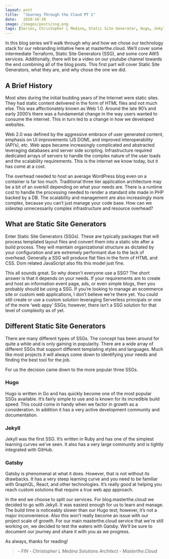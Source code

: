 ```yaml
---
layout: post
title:  "Journey Through the Cloud PT 1"
date:   2020-10-30
image: /images/posts/ssg.png
tags: [Series, Christopher L Medina, Static Site Generator, Hugo, Jekyll, GatsbyJS]
---
```


In this blog series we’ll walk through why and how we chose our technology stack for our rebranding initiative here at masterthe.cloud. We’ll cover some intermediate Terraform, Static Site Generators (SSG), and some core AWS services. Additionally, there will be a video on our youtube channel towards the end combining all of the blog posts. This first part will cover Static Site Generators, what they are, and why chose the one we did.

<!--more-->

## A Brief History

Most sites during the initial budding years of the Internet were static sites. They had static content delivered in the form of HTML files and not much else. This was affectionately known as Web 1.0. Around the late 90’s and early 2000’s there was a fundamental change in the way users wanted to consume the internet. This in turn led to a change in how we developed websites. 

Web 2.0 was defined by the aggressive embrace of user generated content, emphasis on UI improvements (JS DOM), and improved interoperability (API’s), etc. Web apps became increasingly complicated and abstracted leveraging databases and server side scripting. Infrastructure required dedicated arrays of servers to handle the complex nature of the user loads and the scalability requirements. This is the internet we know today, but it has come at a cost.

The overhead needed to host an average WordPress blog even on a container is far too much. Traditional three tier application architecture may be a bit of an overkill depending on what your needs are. There is a runtime cost to handle the processing needed to render a standard site made in PHP backed by a DB.  The scalability and management are also increasingly more complex, because you can’t just manage your code base. How can we sidestep unnecessarily complex infrastructure and resource overhead?

## What are Static Site Generators

Enter Static Site Generators (SSGs). These are typically packages that will process templated layout files and convert them into a static site after a build process. They will maintain organizational structure as dictated by your configuration and are extremely performant due to the lack of overhead. Generally a SSG will produce flat files in the form of HTML and CSS. Dom related JavaScript also fits this model just fine.

This all sounds great. So why doesn’t everyone use a SSG? The short answer is that it depends on your needs. If your requirements are to create and host an information event page, ads, or even simple blogs, then you probably should be using a SSG. If you’re looking to manage an ecommerce site or custom web applications, I don’t believe we’re there yet. You could still create or use a custom solution leveraging Serverless principals or one of the more ‘web appy’ SSGs; however, there isn’t a SSG solution for that level of complexity as of yet.

## Different Static Site Generators

There are many different types of SSGs. The concept has been around for quite a while and is only gaining in popularity. There are a wide array of different SSGs that support different templating styles and languages. Much like most projects it will always come down to identifying your needs and finding the best tool for the job. 

For us the decision came down to the more popular three SSGs.

### Hugo

Hugo is written in Go and has quickly become one of the most popular SSGs available. It’s fairly simple to use and is known for its incredible build speed. This could come in handy when we factor in growth as a consideration. In addition it has a very active development community and documentation. 

### Jekyll

Jekyll was the first SSG. It’s written in Ruby and has one of the simplest learning curves we’ve seen. It also has a very large community and is tightly integrated with GitHub.

### Gatsby

Gatsby is phenomenal at what it does. However, that is not without its drawbacks. It has a very steep learning curve and you need to be familiar with GraphQL, React, and other technologies. It’s really good at helping you reach custom solutions that require a true web app approach. 

In the end we choose to split our services. For blog.masterthe.cloud we decided to go with Jekyll. It was easiest enough for us to learn and manage. The build time is noticeably slower than our Hugo test; however, it’s not a major inconvenience. Also this won’t really become an issue with our project scale of growth. For our main masterthe.cloud service that we're still working on, we decided to test the waters with Gatsby. We’ll be sure to document our journey and share it with you as we progress.

As always, thanks for reading!

> <cite>- FIN -</cite>
> <cite>Christopher L Medina</cite>
> <cite>Solutions Architect - Masterthe.Cloud</cite>